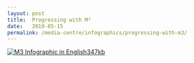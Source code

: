```yaml
---
layout: post
title:  Progressing with M³
date:   2019-05-15
permalink: /media-centre/infographics/progressing-with-m3/
---
```


<a href="/images/PDF/M³_English_Infographic_347KB.pdf" class="project-link no-pdf-icon" target="_blank">
  <img src="/images/m3-infographic-eng-thumb.jpg" alt="M3 Infographic in English">347kb
</a>

